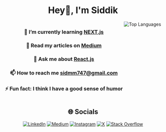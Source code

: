 <h1 align="center">Hey👋, I'm Siddik</h1>
<div align="center">
  <div style="display: inline-block; vertical-align: top;">
    <h3>🌱 I’m currently learning <a href="https://nextjs.org/">NEXT.js</a></h3>
    <h3>📝 Read my articles on <a href="https://medium.com/@sidmm747">Medium</a></h3>
    <h3>💬 Ask me about <a href="https://react.dev">React.js</a></h3>
    <h3>📫 How to reach me <a href="mailto:sidmm747@gmail.com">sidmm747@gmail.com</a></h3>
    <h3>⚡ Fun fact: I think I have a good sense of humor</h3>
  </div>

  <div style="display: inline-block; vertical-align: top;">
    <img src="https://github-readme-stats.vercel.app/api/top-langs/?username=SiddikMulla&theme=dark&hide_border=false&include_all_commits=true&count_private=true&layout=compact" alt="Top Languages" />
  </div>
  
## 🌐 Socials
[![LinkedIn](https://img.shields.io/badge/LinkedIn-%230077B5.svg?logo=linkedin&logoColor=white)](https://linkedin.com/in/siddik-mulla-214a33258) [![Medium](https://img.shields.io/badge/Medium-12100E?logo=medium&logoColor=white)](https://medium.com/@sidmm747) [![Instagram](https://img.shields.io/badge/Instagram-%23E4405F.svg?logo=Instagram&logoColor=white)](https://instagram.com/__Sid.m)  [![X](https://img.shields.io/badge/X-black.svg?logo=X&logoColor=white)](https://x.com/__sid_m) [![Stack Overflow](https://img.shields.io/badge/-Stackoverflow-FE7A16?logo=stack-overflow&logoColor=white)](https://stackoverflow.com/users/siddik-mulla)

</div>


